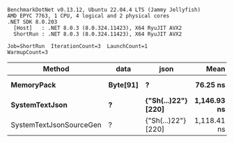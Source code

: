 ```

BenchmarkDotNet v0.13.12, Ubuntu 22.04.4 LTS (Jammy Jellyfish)
AMD EPYC 7763, 1 CPU, 4 logical and 2 physical cores
.NET SDK 8.0.203
  [Host]   : .NET 8.0.3 (8.0.324.11423), X64 RyuJIT AVX2
  ShortRun : .NET 8.0.3 (8.0.324.11423), X64 RyuJIT AVX2

Job=ShortRun  IterationCount=3  LaunchCount=1  
WarmupCount=3  

```
| Method                  | data     | json                | Mean        | Error      | StdDev   | Min         | Max         | Gen0   | Allocated |
|------------------------ |--------- |-------------------- |------------:|-----------:|---------:|------------:|------------:|-------:|----------:|
| **MemoryPack**              | **Byte[91]** | **?**                   |    **76.25 ns** |   **2.621 ns** | **0.144 ns** |    **76.15 ns** |    **76.41 ns** | **0.0019** |     **168 B** |
| **SystemTextJson**          | **?**        | **{&quot;Sh(...)22&quot;} [220]** | **1,146.93 ns** | **152.542 ns** | **8.361 ns** | **1,139.96 ns** | **1,156.20 ns** | **0.0019** |     **168 B** |
| SystemTextJsonSourceGen | ?        | {&quot;Sh(...)22&quot;} [220] | 1,118.41 ns |  11.750 ns | 0.644 ns | 1,117.84 ns | 1,119.11 ns | 0.0019 |     168 B |

